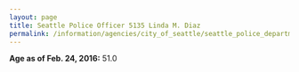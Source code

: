 ```yaml
---
layout: page
title: Seattle Police Officer 5135 Linda M. Diaz
permalink: /information/agencies/city_of_seattle/seattle_police_department/copbook/5135/
---
```


**Age as of Feb. 24, 2016:** 51.0
